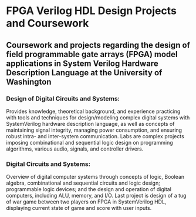 # FPGA Verilog HDL Design Projects and Coursework
## Coursework and projects regarding the design of field programmable gate arrays (FPGA) model applications in System Verilog Hardware Description Language at the University of Washington

### Design of Digital Circuits and Systems:
Provides knowledge, theoretical background, and experience practicing with tools and techniques for design/modeling complex digital systems with SystemVerilog hardware description language, as well as concepts of maintaining signal integrity, managing power consumption, and ensuring robust intra- and inter-system communication. Labs are complex projects imposing combinational and sequential logic design on programming algorithms, various audio, signals, and controller drivers. 

### Digital Circuits and Systems:
Overview of digital computer systems through concepts of logic, Boolean algebra, combinational and sequential circuits and logic design; programmable logic devices; and the design and operation of digital computers, including ALU, memory, and I/O. Last project is design of a tug of war game between two players on FPGA in SystemVerilog HDL, displaying current state of game and score with user inputs. 
